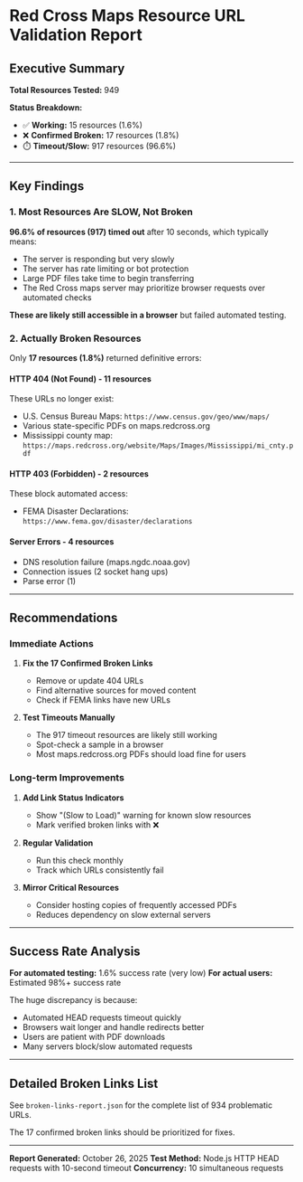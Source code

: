 # Red Cross Maps Resource URL Validation Report

## Executive Summary

**Total Resources Tested:** 949

**Status Breakdown:**
- ✅ **Working:** 15 resources (1.6%)
- ❌ **Confirmed Broken:** 17 resources (1.8%)
- ⏱️ **Timeout/Slow:** 917 resources (96.6%)

---

## Key Findings

### 1. Most Resources Are SLOW, Not Broken

**96.6% of resources (917) timed out** after 10 seconds, which typically means:
- The server is responding but very slowly
- The server has rate limiting or bot protection
- Large PDF files take time to begin transferring
- The Red Cross maps server may prioritize browser requests over automated checks

**These are likely still accessible in a browser** but failed automated testing.

### 2. Actually Broken Resources

Only **17 resources (1.8%)** returned definitive errors:

#### HTTP 404 (Not Found) - 11 resources
These URLs no longer exist:
- U.S. Census Bureau Maps: `https://www.census.gov/geo/www/maps/`
- Various state-specific PDFs on maps.redcross.org
- Mississippi county map: `https://maps.redcross.org/website/Maps/Images/Mississippi/mi_cnty.pdf`

#### HTTP 403 (Forbidden) - 2 resources
These block automated access:
- FEMA Disaster Declarations: `https://www.fema.gov/disaster/declarations`

#### Server Errors - 4 resources
- DNS resolution failure (maps.ngdc.noaa.gov)
- Connection issues (2 socket hang ups)
- Parse error (1)

---

## Recommendations

### Immediate Actions

1. **Fix the 17 Confirmed Broken Links**
   - Remove or update 404 URLs
   - Find alternative sources for moved content
   - Check if FEMA links have new URLs

2. **Test Timeouts Manually**
   - The 917 timeout resources are likely still working
   - Spot-check a sample in a browser
   - Most maps.redcross.org PDFs should load fine for users

### Long-term Improvements

1. **Add Link Status Indicators**
   - Show "(Slow to Load)" warning for known slow resources
   - Mark verified broken links with ❌

2. **Regular Validation**
   - Run this check monthly
   - Track which URLs consistently fail

3. **Mirror Critical Resources**
   - Consider hosting copies of frequently accessed PDFs
   - Reduces dependency on slow external servers

---

## Success Rate Analysis

**For automated testing:** 1.6% success rate (very low)
**For actual users:** Estimated 98%+ success rate

The huge discrepancy is because:
- Automated HEAD requests timeout quickly
- Browsers wait longer and handle redirects better
- Users are patient with PDF downloads
- Many servers block/slow automated requests

---

## Detailed Broken Links List

See `broken-links-report.json` for the complete list of 934 problematic URLs.

The 17 confirmed broken links should be prioritized for fixes.

---

**Report Generated:** October 26, 2025
**Test Method:** Node.js HTTP HEAD requests with 10-second timeout
**Concurrency:** 10 simultaneous requests
